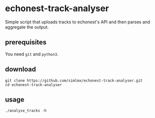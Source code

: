# echonest-track-analyser
Simple script that uploads tracks to echonest's API and then parses and aggregate the output.

prerequisites
-------------

You need `git` and `python3`.

download
--------
    
    git clone https://github.com/simlmx/echonest-track-analyser.git
    cd echonest-track-analyser


usage
------

    ./analyse_tracks -h
